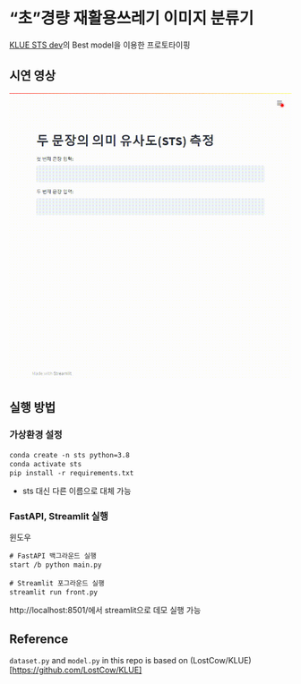 # “초”경량 재활용쓰레기 이미지 분류기

[KLUE STS dev](https://github.com/wanted-AI-06/Assignment-03)의 Best model을 이용한 프로토타이핑

## 시연 영상
![sts_demo.gif](./sts_demo.gif)

## 실행 방법

### 가상환경 설정
```
conda create -n sts python=3.8
conda activate sts
pip install -r requirements.txt
```
- sts 대신 다른 이름으로 대체 가능

### FastAPI, Streamlit 실행

윈도우 
```
# FastAPI 백그라운드 실행
start /b python main.py

# Streamlit 포그라운드 실행
streamlit run front.py
```

http://localhost:8501/에서 streamlit으로 데모 실행 가능

## Reference
`dataset.py` and `model.py` in this repo is based on (LostCow/KLUE)[https://github.com/LostCow/KLUE]

